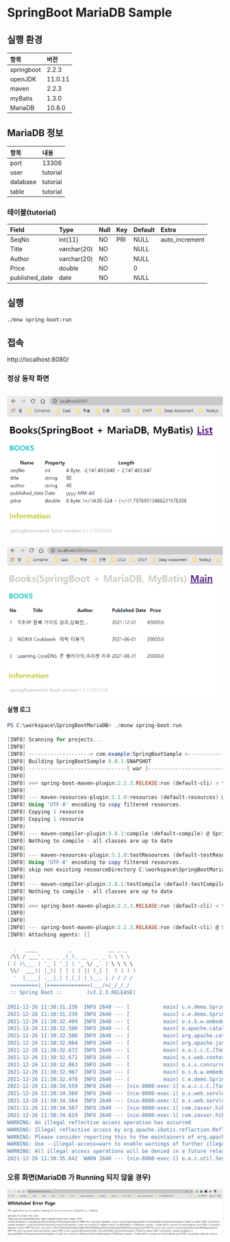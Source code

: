 ﻿# SpringBoot MariaDB Sample

## 실행 환경
| 항목 | 버전 |
|:---|:---|
| springboot | 2.2.3 |  
| openJDK | 11.0.11 |  
| maven | 2.2.3 | 
| myBatis | 1.3.0 | 
| MariaDB | 10.8.0 | 

## MariaDB 정보
| 항목 | 내용 |
|:---|:---|
| port | 13306 |  
| user | tutorial | 
| database | tutorial | 
| table | tutorial |

### 테이블(tutorial)
| Field | Type | Null | Key | Default | Extra  |
|:---|:---|:---|:---|:---|:---|
| SeqNo          | int(11)     | NO   | PRI | NULL | auto_increment |
| Title          | varchar(20) | NO   |     | NULL |                |
| Author         | varchar(20) | NO   |     | NULL |                |
| Price          | double      | NO   |     | 0    |                |
| published_date | date        | NO   |     | NULL |                |

## 실행
```
./mnw spring-boot:run  
```

## 접속
http://localhost:8080/

### 정상 동작 화면
![localhost-8080-books.png](./img/localhost-8080-index.png)  
---   
![localhost-8080-books.png](./img/localhost-8080-books.png)  

#### 실행 로그
```powershell
PS C:\workspace\SpringBootMariaDB> ./mvnw spring-boot:run

[INFO] Scanning for projects...
[INFO] 
[INFO] --------------------< com.example:SpringBootSample >--------------------
[INFO] Building SpringBootSample 0.0.1-SNAPSHOT
[INFO] --------------------------------[ war ]---------------------------------
[INFO] 
[INFO] >>> spring-boot-maven-plugin:2.2.3.RELEASE:run (default-cli) > test-compile @ SpringBootSample >>>
[INFO] 
[INFO] --- maven-resources-plugin:3.1.0:resources (default-resources) @ SpringBootSample ---
[INFO] Using 'UTF-8' encoding to copy filtered resources.
[INFO] Copying 1 resource
[INFO] Copying 1 resource
[INFO]
[INFO] --- maven-compiler-plugin:3.8.1:compile (default-compile) @ SpringBootSample ---
[INFO] Nothing to compile - all classes are up to date
[INFO]
[INFO] --- maven-resources-plugin:3.1.0:testResources (default-testResources) @ SpringBootSample ---
[INFO] Using 'UTF-8' encoding to copy filtered resources.
[INFO] skip non existing resourceDirectory C:\workspace\SpringBootMariaDB\src\test\resources
[INFO]
[INFO] --- maven-compiler-plugin:3.8.1:testCompile (default-testCompile) @ SpringBootSample ---
[INFO] Nothing to compile - all classes are up to date
[INFO] 
[INFO] <<< spring-boot-maven-plugin:2.2.3.RELEASE:run (default-cli) < test-compile @ SpringBootSample <<<
[INFO]
[INFO]
[INFO] --- spring-boot-maven-plugin:2.2.3.RELEASE:run (default-cli) @ SpringBootSample ---
[INFO] Attaching agents: []

  .   ____          _            __ _ _
 /\\ / ___'_ __ _ _(_)_ __  __ _ \ \ \ \
( ( )\___ | '_ | '_| | '_ \/ _` | \ \ \ \
 \\/  ___)| |_)| | | | | || (_| |  ) ) ) )
  '  |____| .__|_| |_|_| |_\__, | / / / /
 =========|_|==============|___/=/_/_/_/
 :: Spring Boot ::        (v2.2.3.RELEASE)

2021-12-26 11:38:31.236  INFO 2640 --- [           main] c.e.demo.SpringBootSampleApplication     : Starting SpringBootSampleApplication on DESKTOP-QR555PR with PID 2640 (C:\workspace\SpringBootMariaDB\target\classes started by taeey in C:\workspace\SpringBootMariaDB)
2021-12-26 11:38:31.239  INFO 2640 --- [           main] c.e.demo.SpringBootSampleApplication     : No active profile set, falling back to default profiles: default
2021-12-26 11:38:32.499  INFO 2640 --- [           main] o.s.b.w.embedded.tomcat.TomcatWebServer  : Tomcat initialized with port(s): 8080 (http)
2021-12-26 11:38:32.506  INFO 2640 --- [           main] o.apache.catalina.core.StandardService   : Starting service [Tomcat]
2021-12-26 11:38:32.506  INFO 2640 --- [           main] org.apache.catalina.core.StandardEngine  : Starting Servlet engine: [Apache Tomcat/9.0.30]
2021-12-26 11:38:32.664  INFO 2640 --- [           main] org.apache.jasper.servlet.TldScanner     : At least one JAR was scanned for TLDs yet contained no TLDs. Enable debug logging for this logger for a complete list of JARs that were scanned but no TLDs were found in them. Skipping unneeded JARs during scanning can improve startup time and JSP compilation time.
2021-12-26 11:38:32.672  INFO 2640 --- [           main] o.a.c.c.C.[Tomcat].[localhost].[/]       : Initializing Spring embedded WebApplicationContext
2021-12-26 11:38:32.672  INFO 2640 --- [           main] o.s.web.context.ContextLoader            : Root WebApplicationContext: initialization completed in 1409 ms
2021-12-26 11:38:32.863  INFO 2640 --- [           main] o.s.s.concurrent.ThreadPoolTaskExecutor  : Initializing ExecutorService 'applicationTaskExecutor'
2021-12-26 11:38:32.967  INFO 2640 --- [           main] o.s.b.w.embedded.tomcat.TomcatWebServer  : Tomcat started on port(s): 8080 (http) with context path ''
2021-12-26 11:38:32.970  INFO 2640 --- [           main] c.e.demo.SpringBootSampleApplication     : Started SpringBootSampleApplication in 1.976 seconds (JVM running for 2.249)
2021-12-26 11:38:34.559  INFO 2640 --- [nio-8080-exec-1] o.a.c.c.C.[Tomcat].[localhost].[/]       : Initializing Spring DispatcherServlet 'dispatcherServlet'
2021-12-26 11:38:34.560  INFO 2640 --- [nio-8080-exec-1] o.s.web.servlet.DispatcherServlet        : Initializing Servlet 'dispatcherServlet'
2021-12-26 11:38:34.564  INFO 2640 --- [nio-8080-exec-1] o.s.web.servlet.DispatcherServlet        : Completed initialization in 4 ms
2021-12-26 11:38:34.587  INFO 2640 --- [nio-8080-exec-1] com.zaxxer.hikari.HikariDataSource       : HikariPool-1 - Starting...
2021-12-26 11:38:34.619  INFO 2640 --- [nio-8080-exec-1] com.zaxxer.hikari.HikariDataSource       : HikariPool-1 - Start completed.
WARNING: An illegal reflective access operation has occurred
WARNING: Illegal reflective access by org.apache.ibatis.reflection.Reflector (file:/C:/Users/taeey/.m2/repository/org/mybatis/mybatis/3.4.1/mybatis-3.4.1.jar) to method java.lang.Object.finalize()
WARNING: Please consider reporting this to the maintainers of org.apache.ibatis.reflection.Reflector
WARNING: Use --illegal-access=warn to enable warnings of further illegal reflective access operations
WARNING: All illegal access operations will be denied in a future release
2021-12-26 11:38:35.642  WARN 2640 --- [nio-8080-exec-1] o.a.c.util.SessionIdGeneratorBase        : Creation of SecureRandom instance for session ID generation using [SHA1PRNG] took [690] milliseconds.
```

### 오류 화면(MariaDB 가 Running 되지 않을 경우)
![error-connection-refused-mariadb.png](./img/error-connection-refused-mariadb.png)  